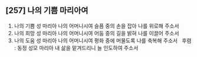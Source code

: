 ## [257] 나의 기쁨 마리아여

1) 나의 기쁨 성 마리아 나의 어머니시여 슬픔 중의 손을 잡아 나를 위로해 주소서  
2) 나의 희망 성 마리아 나의 어머니시여 어둠 중의 길을 밝혀 나를 이끌어 주소서  
3) 나의 도움 성 마리아 나의 어머니시여 평화 중에 머물도록 나를 축복해 주소서  
후렴 : 동정 성모 마리아 내 삶을 맡겨드리니 늘 인도하여 주소서
